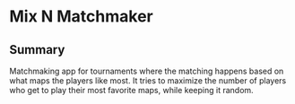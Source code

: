 # Mix N Matchmaker

## Summary
Matchmaking app for tournaments where the matching happens based on what maps the players like most. It tries to maximize the number of players who get to play their most favorite maps, while keeping it random.

